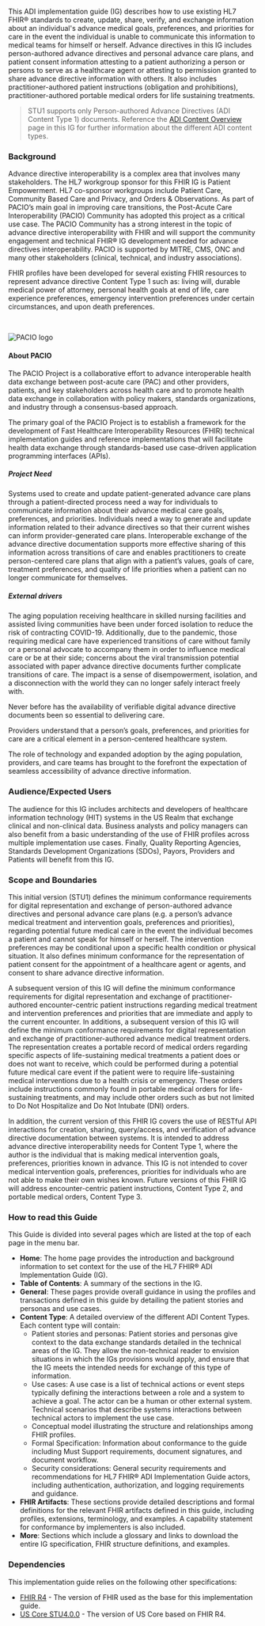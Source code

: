 This ADI implementation guide (IG) describes how to use existing HL7 FHIR® standards to create, update, share, verify, and exchange information about an individual's advance medical goals, preferences, and priorities for care in the event the individual is unable to communicate this information to medical teams for himself or herself. Advance directives in this IG includes person-authored advance directives and personal advance care plans, and patient consent information attesting to a patient authorizing a person or persons to serve as a healthcare agent or attesting to permission granted to share advance directive information with others. It also includes practitioner-authored patient instructions (obligation and prohibitions), practitioner-authored portable medical orders for life sustaining treatments.

<blockquote class="stu-note">
    <p>
    STU1 supports only Person-authored Advance Directives (ADI Content Type 1) documents. Reference the <a href="./content_type_overview.html">ADI Content Overview</a> page in this IG for further information about the different ADI content types.
    </p>
</blockquote>

### Background
<p>
Advance directive interoperability is a complex area that involves many stakeholders. The HL7 workgroup sponsor for this FHIR IG is Patient Empowerment. HL7 co-sponsor workgroups include Patient Care, Community Based Care and Privacy, and Orders & Observations. As part of PACIO’s main goal in improving care transitions, the Post-Acute Care Interoperability (PACIO) Community has adopted this project as a critical use case. The PACIO Community has a strong interest in the topic of advance directive interoperability with FHIR and will support the community engagement and technical FHIR® IG development needed for advance directives interoperability. PACIO is supported by MITRE, CMS, ONC and many other stakeholders (clinical, technical, and industry associations).
</p>
<p>
FHIR profiles have been developed for several existing FHIR resources to represent advance directive Content Type 1 such as: living will, durable medical power of attorney, personal health goals at end of life, care experience preferences, emergency intervention preferences under certain circumstances, and upon death preferences. 
</p>

<p>&nbsp;</p>

![PACIO logo](./pacio.png)

#### About PACIO
<p>
The PACIO Project is a collaborative effort to advance interoperable health data exchange between post-acute care (PAC) and other providers, patients, and key stakeholders across health care and to promote health data exchange in collaboration with policy makers, standards organizations, and industry through a consensus-based approach.
</p>
<p>
The primary goal of the PACIO Project is to establish a framework for the development of Fast Healthcare Interoperability Resources (FHIR) technical implementation guides and reference implementations that will facilitate health data exchange through standards-based use case-driven application programming interfaces (APIs).
</p>


##### Project Need
<p>
Systems used to create and update patient-generated advance care plans through a patient-directed process need a way for individuals to communicate information about their advance medical care goals, preferences, and priorities. Individuals need a way to generate and update information related to their advance directives so that their current wishes can inform provider-generated care plans. Interoperable exchange of the advance directive documentation supports more effective sharing of this information across transitions of care and enables practitioners to create person-centered care plans that align with a patient’s values, goals of care, treatment preferences, and quality of life priorities when a patient can no longer communicate for themselves.
</p>

##### External drivers
<p>
The aging population receiving healthcare in skilled nursing facilities and assisted living communities have been under forced isolation to reduce the risk of contracting COVID-19. Additionally, due to the pandemic, those requiring medical care have experienced transitions of care without family or a personal advocate to accompany them in order to influence medical care or be at their side; concerns about the viral transmission potential associated with paper advance directive documents further complicate transitions of care. The impact is a sense of disempowerment, isolation, and a disconnection with the world they can no longer safely interact freely with.
</p>
<p>
Never before has the availability of verifiable digital advance directive documents been so essential to delivering care.
</p>
<p>
Providers understand that a person’s goals, preferences, and priorities for care are a critical element in a person-centered healthcare system.
</p>
<p>
The role of technology and expanded adoption by the aging population, providers, and care teams has brought to the forefront the expectation of seamless accessibility of advance directive information.
</p>

### Audience/Expected Users
<p>
The audience for this IG includes architects and developers of healthcare information technology (HIT) systems in the US Realm that exchange clinical and non-clinical data. Business analysts and policy managers can also benefit from a basic understanding of the use of FHIR profiles across multiple implementation use cases. Finally, Quality Reporting Agencies, Standards Development Organizations (SDOs), Payors, Providers and Patients will benefit from this IG.
</p>

### Scope and Boundaries

This initial version (STU1) defines the minimum conformance requirements for digital representation and exchange of person-authored advance directives and personal advance care plans (e.g. a person’s advance medical treatment and intervention goals, preferences and priorities), regarding potential future medical care in the event the individual becomes a patient and cannot speak for himself or herself. The intervention preferences may be conditional upon a specific health condition or physical situation. It also defines minimum conformance for the representation of patient consent for the appointment of a healthcare agent or agents, and consent to share advance directive information.

A subsequent version of this IG will define the minimum conformance requirements for digital representation and exchange of practitioner-authored encounter-centric patient instructions regarding medical treatment and intervention preferences and priorities that are immediate and apply to the current encounter. In additions, a subsequent version of this IG will define the minimum conformance requirements for digital representation and exchange of practitioner-authored advance medical treatment orders. The representation creates a portable record of medical orders regarding specific aspects of life-sustaining medical treatments a patient does or does not want to receive, which could be performed during a potential future medical care event if the patient were to require life-sustaining medical interventions due to a health crisis or emergency. These orders include instructions commonly found in portable medical orders for life-sustaining treatments, and may include other orders such as but not limited to Do Not Hospitalize and Do Not Intubate (DNI) orders.

In addition, the current version of this FHIR IG covers the use of RESTful API interactions for creation, sharing, query/access, and verification of advance directive documentation between systems. It is intended to address advance directive interoperability needs for Content Type 1, where the author is the individual that is making medical intervention goals, preferences, priorities known in advance. This IG is not intended to cover medical intervention goals, preferences, priorities for individuals who are not able to make their own wishes known.
Future versions of this FHIR IG will address encounter-centric patient instructions, Content Type 2, and portable medical orders, Content Type 3.


### How to read this Guide
This Guide is divided into several pages which are listed at the top of each page in the menu bar.

* **Home**: The home page provides the introduction and background information to set context for the use of the HL7 FHIR® ADI Implementation Guide (IG).
* **Table of Contents**: A summary of the sections in the IG. 
* **General**: These pages provide overall guidance in using the profiles and transactions defined in this guide by detailing the patient stories and personas and use cases.
* **Content Type**: A detailed overview of the different ADI Content Types. Each content type will contain:
  * Patient stories and personas: Patient stories and personas give context to the data exchange standards detailed in the technical areas of the IG. They allow the non-technical reader to envision situations in which the IGs provisions would apply, and ensure that the IG meets the intended needs for exchange of this type of information.
  * Use cases: A use case is a list of technical actions or event steps typically defining the interactions between a role and a system to achieve a goal. The actor can be a human or other external system. Technical scenarios that describe systems interactions between technical actors to implement the use case.
  * Conceptual model illustrating the structure and relationships among FHIR profiles.
  * Formal Specification: Information about conformance to the guide including Must Support requirements, document signatures, and document workflow.
  * Security considerations: General security requirements and recommendations for HL7 FHIR® ADI Implementation Guide actors, including authentication, authorization, and logging requirements and guidance.
* **FHIR Artifacts**: These sections provide detailed descriptions and formal definitions for the relevant FHIR artifacts defined in this guide, including profiles, extensions, terminology, and examples. A capability statement for conformance by implementers is also included.
* **More**: Sections which include a glossary and links to download the entire IG specification, FHIR structure definitions, and examples.

### Dependencies
<p>This implementation guide relies on the following other specifications:</p>
<ul>
  <li><a href="http://hl7.org/fhir/R4/">FHIR R4</a> - The version of FHIR used as the base for this implementation guide.</li>
  <li><a href="https://hl7.org/fhir/us/core/STU4/index.html">US Core STU4.0.0</a> - The version of US Core based on FHIR R4.</li>
</ul>

